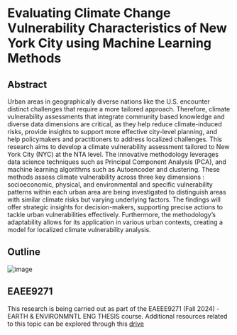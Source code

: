 # Evaluating Climate Change Vulnerability Characteristics of New York City using Machine Learning Methods

## Abstract
Urban areas in geographically diverse nations like the U.S. encounter distinct challenges that require a more tailored approach. Therefore, climate vulnerability assessments that integrate community based knowledge and diverse data dimensions are critical, as they help reduce climate-induced risks, provide insights to support more effective city-level planning, and help policymakers and practitioners to address localized challenges. 
This research aims to develop a climate vulnerability assessment tailored to New York City (NYC) at the NTA level. The innovative methodology leverages data science techniques such as Principal Component Analysis (PCA), and machine learning algorithms such as Autoencoder and clustering. These methods assess climate vulnerability across three key dimensions : socioeconomic, physical, and environmental and specific vulnerability patterns within each urban area are being investigated to distinguish areas with similar climate risks but varying underlying factors.
The findings will offer strategic insights for decision-makers, supporting precise actions to tackle urban vulnerabilities effectively. Furthermore, the methodology’s adaptability allows for its application in various urban contexts, creating a model for localized climate vulnerability analysis. 


## Outline
![image](https://github.com/user-attachments/assets/21f79c22-15ae-42cc-9879-4f156b643b0b)



## EAEE9271
This research is being carried out as part of the EAEEE9271 (Fall 2024) - EARTH &amp; ENVIRONMNTL ENG THESIS course. Additional resources related to this topic can be explored through this [drive]([https://drive.google.com/drive/folders/19YudDEU-QqSzUKE2PSDKsQ7JuwGo43y4])
